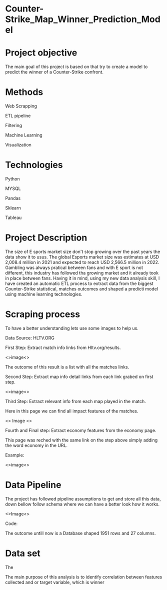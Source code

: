 # Counter-Strike_Map_Winner_Prediction_Model

# Project objective

The main goal of this project is based on that try to create a model to predict the winner of a Counter-Strike confront.

# Methods

Web Scrapping

ETL pipeline

Filtering

Machine Learning

Visualization

# Technologies

Python

MYSQL

Pandas

Sklearn

Tableau

# Project Description
 
The size of E sports market size don't stop growing over the past years the data show it to usus. The global Esports market size was estimates at USD 2,008.4 million in 2021 and expected to reach USD 2,566.5 million in 2022. Gambling was always pratical between fans and with E sport is not different, this industry has followed tha growing market and it already took in place between fans. Having it in mind, using my new data analysis skill, I have created an automatic  ETL process to extract data from the biggest Counter-Strike statistical, matches outcomes and shaped a predicti model  using machine learning technologies.
 
# Scraping process

To have a better understanding lets use some images to help us.

Data Source: HLTV.ORG

First Step: Extract match info links from Hltv.org/results.

<>image<>

The outcome of this result is a list with all the matches links.

Second Step: Extract map info detail links from each link grabed on first step.

<>image<>

Third Step: Extract relevant info from each map played in the match.

Here in this page we can find all impact features of the matches.

<> Image <>

Fourth and Final step: Extract economy features from the economy page.

This page was reched with the same link on the step above simply adding the word economy in the URL.

Example:

 <>image<>
 
 # Data Pipeline
 
 The project has followed pipeline assumptions to get and store all this data, down bellow follow schema where we can have a better look how it works.
 
 <>Image<>
 
 Code:
 
 
 The outcome untill now is a Database shaped 1951 rows and 27 columns.
 
 # Data set
 The
 
 The main purpose of this analysis is to identify correlation between features collected and or target variable, which is winner
